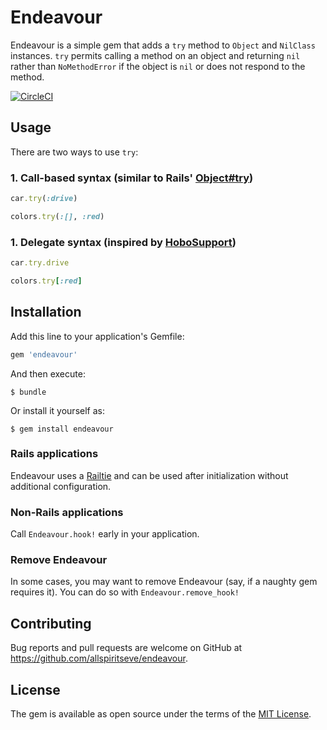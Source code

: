 # Endeavour

Endeavour is a simple gem that adds a `try` method to `Object` and `NilClass`
instances. `try` permits calling a method on an object and returning `nil`
rather than `NoMethodError` if the object is `nil` or does not respond to
the method.

[![CircleCI](https://circleci.com/gh/allspiritseve/endeavour/tree/master.svg?style=svg)](https://circleci.com/gh/allspiritseve/endeavour/tree/master)

## Usage

There are two ways to use `try`:

### 1. Call-based syntax (similar to Rails' [Object#try](http://api.rubyonrails.org/classes/Object.html#method-i-try))

```ruby
car.try(:drive)

colors.try(:[], :red)
```

### 1. Delegate syntax (inspired by [HoboSupport](http://www.hobocentral.net/manual/hobo_support))

```ruby
car.try.drive

colors.try[:red]
```

## Installation

Add this line to your application's Gemfile:

```ruby
gem 'endeavour'
```

And then execute:

    $ bundle

Or install it yourself as:

    $ gem install endeavour

### Rails applications

Endeavour uses a
[Railtie](http://api.rubyonrails.org/classes/Rails/Railtie.html) and can be
used after initialization without additional configuration.

### Non-Rails applications

Call `Endeavour.hook!` early in your application.

### Remove Endeavour

In some cases, you may want to remove Endeavour (say, if a naughty gem requires
it).  You can do so with `Endeavour.remove_hook!`

## Contributing

Bug reports and pull requests are welcome on GitHub at https://github.com/allspiritseve/endeavour.

## License

The gem is available as open source under the terms of the [MIT License](http://opensource.org/licenses/MIT).

